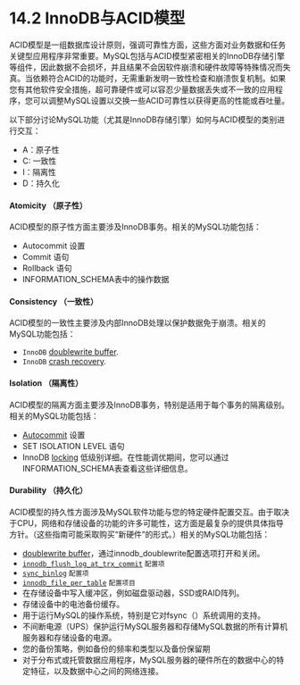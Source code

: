 # 14.2 InnoDB与ACID模型

ACID模型是一组数据库设计原则，强调可靠性方面，这些方面对业务数据和任务关键型应用程序非常重要。MySQL包括与ACID模型紧密相关的InnoDB存储引擎等组件，因此数据不会损坏，并且结果不会因软件崩溃和硬件故障等特殊情况而失真。当依赖符合ACID的功能时，无需重新发明一致性检查和崩溃恢复机制。如果您有其他软件安全措施，超可靠硬件或可以容忍少量数据丢失或不一致的应用程序，您可以调整MySQL设置以交换一些ACID可靠性以获得更高的性能或吞吐量。

以下部分讨论MySQL功能（尤其是InnoDB存储引擎）如何与ACID模型的类别进行交互：

* A：原子性
* C:  一致性
* I：隔离性
* D：持久化

#### Atomicity （原子性）

ACID模型的原子性方面主要涉及InnoDB事务。相关的MySQL功能包括：

* Autocommit 设置
* Commit 语句
* Rollback 语句
* INFORMATION\_SCHEMA表中的操作数据

#### Consistency （一致性）

ACID模型的一致性主要涉及内部InnoDB处理以保护数据免于崩溃。相关的MySQL功能包括：

* `InnoDB` [doublewrite buffer](https://dev.mysql.com/doc/refman/5.7/en/glossary.html#glos_doublewrite_buffer).
* `InnoDB` [crash recovery](https://dev.mysql.com/doc/refman/5.7/en/glossary.html#glos_crash_recovery).

#### Isolation （隔离性）

ACID模型的隔离方面主要涉及InnoDB事务，特别是适用于每个事务的隔离级别。相关的MySQL功能包括：

* [Autocommit](https://dev.mysql.com/doc/refman/5.7/en/glossary.html#glos_autocommit) 设置
* SET ISOLATION LEVEL 语句
* InnoDB [locking](https://dev.mysql.com/doc/refman/5.7/en/glossary.html#glos_locking) 低级别详细。在性能调优期间，您可以通过INFORMATION\_SCHEMA表查看这些详细信息。

#### Durability （持久化）

ACID模型的持久性方面涉及MySQL软件功能与您的特定硬件配置交互。由于取决于CPU，网络和存储设备的功能的许多可能性，这方面是最复杂的提供具体指导方针。（这些指南可能采取购买“新硬件”的形式。）相关的MySQL功能包括：

* [doublewrite buffer](https://dev.mysql.com/doc/refman/5.7/en/glossary.html#glos_doublewrite_buffer)，通过innodb\_doublewrite配置选项打开和关闭。
* [`innodb_flush_log_at_trx_commit`](https://dev.mysql.com/doc/refman/5.7/en/innodb-parameters.html#sysvar_innodb_flush_log_at_trx_commit) `配置项`
* [`sync_binlog`](https://dev.mysql.com/doc/refman/5.7/en/replication-options-binary-log.html#sysvar_sync_binlog) `配置项`
* [`innodb_file_per_table`](https://dev.mysql.com/doc/refman/5.7/en/innodb-parameters.html#sysvar_innodb_file_per_table) `配置项目`
* 在存储设备中写入缓冲区，例如磁盘驱动器，SSD或RAID阵列。
* 存储设备中的电池备份缓存。
* 用于运行MySQL的操作系统，特别是它对fsync（）系统调用的支持。
* 不间断电源（UPS）保护运行MySQL服务器和存储MySQL数据的所有计算机服务器和存储设备的电源。
* 您的备份策略，例如备份的频率和类型以及备份保留期
* 对于分布式或托管数据应用程序，MySQL服务器的硬件所在的数据中心的特定特征，以及数据中心之间的网络连接。





